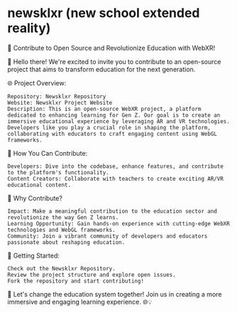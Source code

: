 # newsklxr (new school extended reality)
🚀 Contribute to Open Source and Revolutionize Education with WebXR!

👋 Hello there! We're excited to invite you to contribute to an open-source project that aims to transform education for the next generation.

🌐 Project Overview:

    Repository: Newsklxr Repository
    Website: Newsklxr Project Website
    Description: This is an open-source WebXR project, a platform dedicated to enhancing learning for Gen Z. Our goal is to create an immersive educational experience by leveraging AR and VR technologies. Developers like you play a crucial role in shaping the platform, collaborating with educators to craft engaging content using WebGL frameworks.

🚀 How You Can Contribute:

    Developers: Dive into the codebase, enhance features, and contribute to the platform's functionality.
    Content Creators: Collaborate with teachers to create exciting AR/VR educational content.

🌈 Why Contribute?

    Impact: Make a meaningful contribution to the education sector and revolutionize the way Gen Z learns.
    Learning Opportunity: Gain hands-on experience with cutting-edge WebXR technologies and WebGL frameworks.
    Community: Join a vibrant community of developers and educators passionate about reshaping education.

🔧 Getting Started:

    Check out the Newsklxr Repository.
    Review the project structure and explore open issues.
    Fork the repository and start contributing!

🤝 Let's change the education system together! Join us in creating a more immersive and engaging learning experience. 🌐💡
